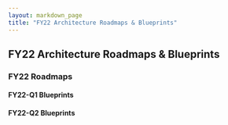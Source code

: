 ```yaml
---
layout: markdown_page
title: "FY22 Architecture Roadmaps & Blueprints"
---
```


## FY22 Architecture Roadmaps & Blueprints


### FY22 Roadmaps


#### FY22-Q1 Blueprints 


#### FY22-Q2 Blueprints